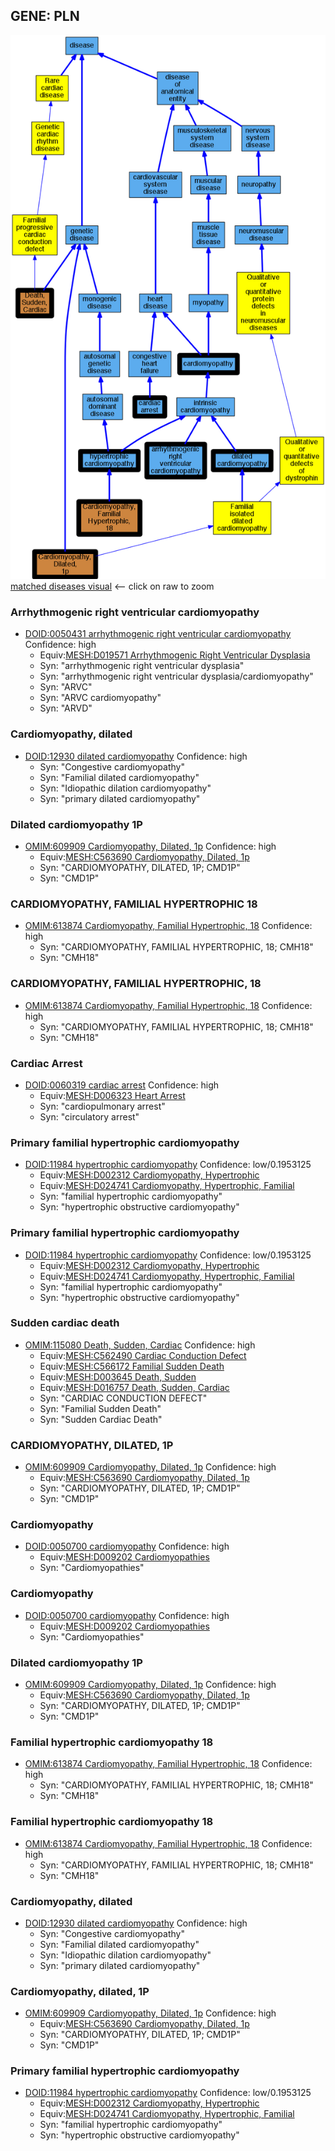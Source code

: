 
## GENE: PLN

![image](PLN.png)
[matched diseases visual](PLN.png)  <-- click on raw to zoom


### Arrhythmogenic right ventricular cardiomyopathy
 * [DOID:0050431 arrhythmogenic right ventricular cardiomyopathy](http://beta.monarchinitiative.org/disease/DOID:0050431) Confidence: high
    * Equiv:[MESH:D019571 Arrhythmogenic Right Ventricular Dysplasia](http://beta.monarchinitiative.org/disease/MESH:D019571)
    * Syn: "arrhythmogenic right ventricular dysplasia"
    * Syn: "arrhythmogenic right ventricular dysplasia/cardiomyopathy"
    * Syn: "ARVC"
    * Syn: "ARVC cardiomyopathy"
    * Syn: "ARVD"

### Cardiomyopathy, dilated
 * [DOID:12930 dilated cardiomyopathy](http://beta.monarchinitiative.org/disease/DOID:12930) Confidence: high
    * Syn: "Congestive cardiomyopathy"
    * Syn: "Familial dilated cardiomyopathy"
    * Syn: "Idiopathic dilation cardiomyopathy"
    * Syn: "primary dilated cardiomyopathy"

### Dilated cardiomyopathy 1P
 * [OMIM:609909 Cardiomyopathy, Dilated, 1p](http://beta.monarchinitiative.org/disease/OMIM:609909) Confidence: high
    * Equiv:[MESH:C563690 Cardiomyopathy, Dilated, 1p](http://beta.monarchinitiative.org/disease/MESH:C563690)
    * Syn: "CARDIOMYOPATHY, DILATED, 1P; CMD1P"
    * Syn: "CMD1P"

### CARDIOMYOPATHY, FAMILIAL HYPERTROPHIC 18
 * [OMIM:613874 Cardiomyopathy, Familial Hypertrophic, 18](http://beta.monarchinitiative.org/disease/OMIM:613874) Confidence: high
    * Syn: "CARDIOMYOPATHY, FAMILIAL HYPERTROPHIC, 18; CMH18"
    * Syn: "CMH18"

### CARDIOMYOPATHY, FAMILIAL HYPERTROPHIC, 18
 * [OMIM:613874 Cardiomyopathy, Familial Hypertrophic, 18](http://beta.monarchinitiative.org/disease/OMIM:613874) Confidence: high
    * Syn: "CARDIOMYOPATHY, FAMILIAL HYPERTROPHIC, 18; CMH18"
    * Syn: "CMH18"

### Cardiac Arrest
 * [DOID:0060319 cardiac arrest](http://beta.monarchinitiative.org/disease/DOID:0060319) Confidence: high
    * Equiv:[MESH:D006323 Heart Arrest](http://beta.monarchinitiative.org/disease/MESH:D006323)
    * Syn: "cardiopulmonary arrest"
    * Syn: "circulatory arrest"

### Primary familial hypertrophic cardiomyopathy
 * [DOID:11984 hypertrophic cardiomyopathy](http://beta.monarchinitiative.org/disease/DOID:11984) Confidence: low/0.1953125
    * Equiv:[MESH:D002312 Cardiomyopathy, Hypertrophic](http://beta.monarchinitiative.org/disease/MESH:D002312)
    * Equiv:[MESH:D024741 Cardiomyopathy, Hypertrophic, Familial](http://beta.monarchinitiative.org/disease/MESH:D024741)
    * Syn: "familial hypertrophic cardiomyopathy"
    * Syn: "hypertrophic obstructive cardiomyopathy"

### Primary familial hypertrophic cardiomyopathy
 * [DOID:11984 hypertrophic cardiomyopathy](http://beta.monarchinitiative.org/disease/DOID:11984) Confidence: low/0.1953125
    * Equiv:[MESH:D002312 Cardiomyopathy, Hypertrophic](http://beta.monarchinitiative.org/disease/MESH:D002312)
    * Equiv:[MESH:D024741 Cardiomyopathy, Hypertrophic, Familial](http://beta.monarchinitiative.org/disease/MESH:D024741)
    * Syn: "familial hypertrophic cardiomyopathy"
    * Syn: "hypertrophic obstructive cardiomyopathy"

### Sudden cardiac death
 * [OMIM:115080 Death, Sudden, Cardiac](http://beta.monarchinitiative.org/disease/OMIM:115080) Confidence: high
    * Equiv:[MESH:C562490 Cardiac Conduction Defect](http://beta.monarchinitiative.org/disease/MESH:C562490)
    * Equiv:[MESH:C566172 Familial Sudden Death](http://beta.monarchinitiative.org/disease/MESH:C566172)
    * Equiv:[MESH:D003645 Death, Sudden](http://beta.monarchinitiative.org/disease/MESH:D003645)
    * Equiv:[MESH:D016757 Death, Sudden, Cardiac](http://beta.monarchinitiative.org/disease/MESH:D016757)
    * Syn: "CARDIAC CONDUCTION DEFECT"
    * Syn: "Familial Sudden Death"
    * Syn: "Sudden Cardiac Death"

### CARDIOMYOPATHY, DILATED, 1P
 * [OMIM:609909 Cardiomyopathy, Dilated, 1p](http://beta.monarchinitiative.org/disease/OMIM:609909) Confidence: high
    * Equiv:[MESH:C563690 Cardiomyopathy, Dilated, 1p](http://beta.monarchinitiative.org/disease/MESH:C563690)
    * Syn: "CARDIOMYOPATHY, DILATED, 1P; CMD1P"
    * Syn: "CMD1P"

### Cardiomyopathy
 * [DOID:0050700 cardiomyopathy](http://beta.monarchinitiative.org/disease/DOID:0050700) Confidence: high
    * Equiv:[MESH:D009202 Cardiomyopathies](http://beta.monarchinitiative.org/disease/MESH:D009202)
    * Syn: "Cardiomyopathies"

### Cardiomyopathy
 * [DOID:0050700 cardiomyopathy](http://beta.monarchinitiative.org/disease/DOID:0050700) Confidence: high
    * Equiv:[MESH:D009202 Cardiomyopathies](http://beta.monarchinitiative.org/disease/MESH:D009202)
    * Syn: "Cardiomyopathies"

### Dilated cardiomyopathy 1P
 * [OMIM:609909 Cardiomyopathy, Dilated, 1p](http://beta.monarchinitiative.org/disease/OMIM:609909) Confidence: high
    * Equiv:[MESH:C563690 Cardiomyopathy, Dilated, 1p](http://beta.monarchinitiative.org/disease/MESH:C563690)
    * Syn: "CARDIOMYOPATHY, DILATED, 1P; CMD1P"
    * Syn: "CMD1P"

### Familial hypertrophic cardiomyopathy 18
 * [OMIM:613874 Cardiomyopathy, Familial Hypertrophic, 18](http://beta.monarchinitiative.org/disease/OMIM:613874) Confidence: high
    * Syn: "CARDIOMYOPATHY, FAMILIAL HYPERTROPHIC, 18; CMH18"
    * Syn: "CMH18"

### Familial hypertrophic cardiomyopathy 18
 * [OMIM:613874 Cardiomyopathy, Familial Hypertrophic, 18](http://beta.monarchinitiative.org/disease/OMIM:613874) Confidence: high
    * Syn: "CARDIOMYOPATHY, FAMILIAL HYPERTROPHIC, 18; CMH18"
    * Syn: "CMH18"

### Cardiomyopathy, dilated
 * [DOID:12930 dilated cardiomyopathy](http://beta.monarchinitiative.org/disease/DOID:12930) Confidence: high
    * Syn: "Congestive cardiomyopathy"
    * Syn: "Familial dilated cardiomyopathy"
    * Syn: "Idiopathic dilation cardiomyopathy"
    * Syn: "primary dilated cardiomyopathy"

### Cardiomyopathy, dilated, 1P
 * [OMIM:609909 Cardiomyopathy, Dilated, 1p](http://beta.monarchinitiative.org/disease/OMIM:609909) Confidence: high
    * Equiv:[MESH:C563690 Cardiomyopathy, Dilated, 1p](http://beta.monarchinitiative.org/disease/MESH:C563690)
    * Syn: "CARDIOMYOPATHY, DILATED, 1P; CMD1P"
    * Syn: "CMD1P"

### Primary familial hypertrophic cardiomyopathy
 * [DOID:11984 hypertrophic cardiomyopathy](http://beta.monarchinitiative.org/disease/DOID:11984) Confidence: low/0.1953125
    * Equiv:[MESH:D002312 Cardiomyopathy, Hypertrophic](http://beta.monarchinitiative.org/disease/MESH:D002312)
    * Equiv:[MESH:D024741 Cardiomyopathy, Hypertrophic, Familial](http://beta.monarchinitiative.org/disease/MESH:D024741)
    * Syn: "familial hypertrophic cardiomyopathy"
    * Syn: "hypertrophic obstructive cardiomyopathy"
